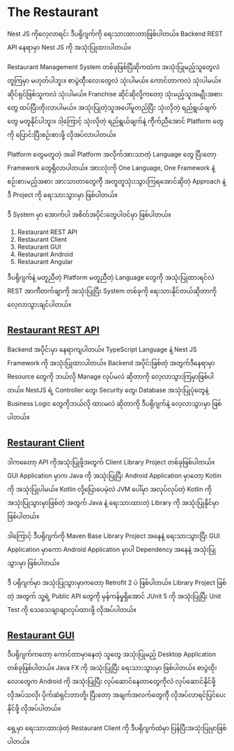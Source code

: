 # The Restaurant

Nest JS ကိုလေ့လာရင်း ဒီပရိုဂျက်ကို ရေးသားထားတာဖြစ်ပါတယ်။ Backend REST API နေရာမှာ Nest JS ကို အသုံးပြုထားပါတယ်။ 

Restaurant Management System တစ်ခုဖြစ်ပြီဆိုကထဲက အသုံးပြုမည့်သူတွေလဲ တူကြမှာ မဟုတ်ပါဘူး။ 
စာပွဲထိိုးလေးတွေလဲ သုံးပါမယ်။ ကောင်တာကလဲ သုံးပါမယ်။ ဆိုင်ရှင်ဖြစ်သူကလဲ သုံးပါမယ်။ Franchise ဆိုင်ဆိုလို့ကတော့ သုံးမည့်သူအမျိိုးအစားတွေ ထပ်ပြီးတိုးလာပါမယ်။ အသုံးပြုတဲ့သူအပေါ်မူတည်ပြီး သုံးလိုတဲ့ ရည်ရွယ်ချက်တွေ မတူနိုင်ပါဘူး။ ဒါ့ကြောင့် သုံးလိုတဲ့ ရည်ရွယ်ချက်နဲ့ ကိိုက်ညီအောင် Platform တွေကို ပြောင်းပြီးစဉ်းစားဖို့ လိုအပ်လာပါတယ်။

Platform တွေမတူတဲ့ အခါ Platform အလိုက်အားသာတဲ့ Language တွေ ပြီးတော့ Framework တွေရှိလာပါတယ်။ အားလုံးကို One Language, One Framework နဲ့ စဉ်းစားမည့်အစား အားသာတာတွေကိို အတူတူသုံးးသွားကြရအောင်ဆိုတဲ့ Approach နဲ့ ဒီ Project ကို ရေးသားသွားမှာ ဖြစ်ပါတယ်။

ဒီ System မှာ အောက်ပါ အစိတ်အပိုင်းတွေပါဝင်မှာ ဖြစ်ပါတယ်။

1. Restaurant REST API
2. Restaurant Client
3. Restaurant GUI
4. Restaurant Android
5. Restaurant Angular

ဒီပရိုဂျက်နဲ့ မတူညီတဲ့ Platform မတူညီတဲ့ Language တွေကို အသုံးပြုထားရင်လဲ REST အာကီတက်ချာကို အသုံးပြုပြီး System တစ်ခုကို ရေးသားနိုင်တယ်ဆိုတာကို လေ့လာသွားချင်ပါတယ်။

## [Restaurant REST API](https://github.com/minlwin/the-restaurant/blob/master/restaurant-api/README.md)

Backend အပိုင်းမှာ နေရာကျပါတယ်။ TypeScript Language နဲ့ Nest JS Framework ကို အသုံးပြုထားပါတယ်။ 
Backend အပိုင်းဖြစ်တဲ့ အတွက်ဒီနေရာမှာ Resource တွေကို ဘယ်လို Manage လုပ်မလဲ ဆိုတာကို လေ့လာသွားကြမှာဖြစ်ပါတယ်။ NestJS ရဲ့ Controller တွေ၊ Security တွေ၊ Database အသုံးပြုပုံတွေနဲ့ Business Logic တွေကိုဘယ်လို ထားမလဲ ဆိုတာကို ဒီပရိုဂျက်နဲ့ လေ့လာသွားမှာ ဖြစ်ပါတယ်။

## [Restaurant Client](https://github.com/minlwin/the-restaurant/tree/master/restaurant-client)

ဒါကတေော့ API ကိုအသုံးပြုဖို့အတွက် Client Library Project တစ်ခုဖြစ်ပါတယ်။ GUI Application မှာက Java ကို အသုံးပြုပြီး Android Application မှာတော့ Kotlin ကို အသုံးပြုပါမယ်။ Kotlin လို့ပြောပေမဲ့လဲ JVM ပေါ်မှာ အလုပ်လုပ်တဲ့ Kotlin ကို အသုံးပြုသွားမှာဖြစ်တဲ့ အတွက် Java နဲ့ ရေးသားထားတဲ့ Library ကို အသုံးပြုနိုင်မှာ ဖြစ်ပါတယ်။

ဒါကြောင့် ဒီပရိုဂျက်ကို Maven Base Library Project အနေနဲ့ ရေးသားသွားပြီး GUI Application မှာကော Android Application မှာပါ Dependency အနေနဲ့ အသုံးပြုသွားမှာ ဖြစ်ပါတယ်။

ဒီ ပရိုဂျက်မှာ အသုံးပြုသွားမှာကတော့ Retrofit 2 ပဲ ဖြစ်ပါတယ်။ Library Project ဖြစ်တဲ့ အတွက် သူ့ရဲ့ Public API တွေကို မှန်ကန်မှုရှိအောင် JUnit 5 ကို အသုံးပြုပြီး Unit Test ကို သေသေချာချာလုပ်ထားဖို့ လိုအပ်ပါတယ်။

## [Restaurant GUI](https://github.com/minlwin/the-restaurant/tree/master/restaurant-gui)

ဒီပရိုဂျက်ကတော့ ကောင်တာမှာနေတဲ့ သူတွေ အသုံးပြုမည့် Desktop Application တစ်ခုဖြစ်ပါတယ်။ 
Java FX ကို အသုံးပြုပြီး ရေးသားသွားမှာ ဖြစ်ပါတယ်။ စာပွဲထိုးလေးတွေက Android ကို အသုံးပြုပြီး လုပ်ဆောင်နေတာတွေကိုလဲဲ လုပ်ဆောင်နိုင်ဖို့ လိုအပ်သလို၊ ပိုက်ဆံရှင်းတာတို့၊ ပြီးတော့ အချက်အလက်တွေကိို လိုအပ်လာရင်ပြင်ပေးနိုင်ဖို့ လိုအပ်ပါတယ်။

ရှေ့မှာ ရေးသားထားခဲ့တဲ့ Restaurant Client ကို ဒီပရိုဂျက်ထဲမှာ ပြန်ပြီးအသုံးပြုမှာဖြစ်ပါတယ်။
